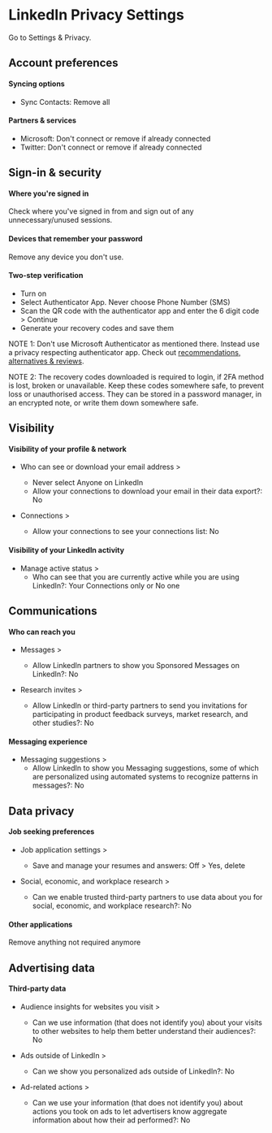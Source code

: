 # LinkedIn Privacy Settings

Go to Settings & Privacy.


## Account preferences

#### Syncing options
- Sync Contacts: Remove all

#### Partners & services
- Microsoft: Don't connect or remove if already connected
- Twitter: Don't connect or remove if already connected



## Sign-in & security

#### Where you're signed in
Check where you've signed in from and sign out of any unnecessary/unused sessions.

#### Devices that remember your password
Remove any device you don't use.

#### Two-step verification
- Turn on
- Select Authenticator App. Never choose Phone Number (SMS)
- Scan the QR code with the authenticator app and enter the 6 digit code > Continue
- Generate your recovery codes and save them

NOTE 1: Don't use Microsoft Authenticator as mentioned there. Instead use a privacy respecting authenticator app. Check out [recommendations, alternatives & reviews](https://github.com/the-weird-aquarian/privacy-settings#recommendations-alternatives--reviews).

NOTE 2: The recovery codes downloaded is required to login, if 2FA method is lost, broken or unavailable. Keep these codes somewhere safe, to prevent loss or unauthorised access. They can be stored in a password manager, in an encrypted note, or write them down somewhere safe.



## Visibility

#### Visibility of your profile & network
- Who can see or download your email address >
  - Never select Anyone on LinkedIn
  - Allow your connections to download your email in their data export?: No

- Connections >
  - Allow your connections to see your connections list: No

#### Visibility of your LinkedIn activity
- Manage active status >
  - Who can see that you are currently active while you are using LinkedIn?: Your Connections only or No one



## Communications

#### Who can reach you
- Messages >
  - Allow LinkedIn partners to show you Sponsored Messages on LinkedIn?: No

- Research invites >
  - Allow LinkedIn or third-party partners to send you invitations for participating in product feedback surveys, market research, and other studies?: No

#### Messaging experience
- Messaging suggestions >
  - Allow LinkedIn to show you Messaging suggestions, some of which are personalized using automated systems to recognize patterns in messages?: No



## Data privacy

#### Job seeking preferences
- Job application settings >
  - Save and manage your resumes and answers: Off > Yes, delete

- Social, economic, and workplace research >
  - Can we enable trusted third-party partners to use data about you for social, economic, and workplace research?: No

#### Other applications
Remove anything not required anymore



## Advertising data

#### Third-party data
- Audience insights for websites you visit >
  - Can we use information (that does not identify you) about your visits to other websites to help them better understand their audiences?: No

- Ads outside of LinkedIn >
  - Can we show you personalized ads outside of LinkedIn?: No

- Ad-related actions >
  - Can we use your information (that does not identify you) about actions you took on ads to let advertisers know aggregate information about how their ad performed?: No